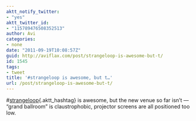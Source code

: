 ```yaml
---
aktt_notify_twitter:
- "yes"
aktt_twitter_id:
- "115789476508352513"
author: Avi
categories:
- none
date: "2011-09-19T10:08:57Z"
guid: http://aviflax.com/post/strangeloop-is-awesome-but-t/
id: 1545
tags:
- tweet
title: '#strangeloop is awesome, but t…'
url: /post/strangeloop-is-awesome-but-t/
---
```

#[strangeloop](http://search.twitter.com/search?q=%23strangeloop){.aktt_hashtag} is awesome, but the new venue so far isn’t — “grand ballroom” is claustrophobic, projector screens are all positioned too low.